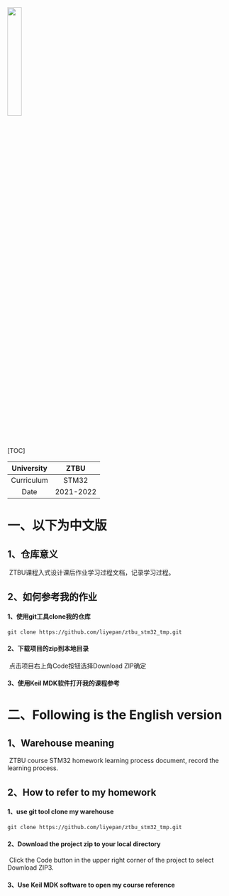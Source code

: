 <img src="http://photo.linuxacme.cn/2022/03/17/ff0a29475be9a.jpg" style="width:25%;" />

[TOC]

| University |    ZTBU    |
| :--------: | :--------: |
| Curriculum | STM32 |
|    Date    | 2021-2022  |

# 一、以下为中文版

## 1、仓库意义

​		ZTBU课程入式设计课后作业学习过程文档，记录学习过程。

## 2、如何参考我的作业

#### 		1、使用git工具clone我的仓库

```
git clone https://github.com/liyepan/ztbu_stm32_tmp.git
```

#### 		2、下载项目的zip到本地目录

​		点击项目右上角Code按钮选择Download ZIP确定

#### 		3、使用Keil MDK软件打开我的课程参考

# 二、Following is the English version

## 1、Warehouse meaning

​		ZTBU course STM32 homework learning process document, record the learning process.

## 2、How to refer to my homework	

#### 	1、use git tool clone my warehouse

```
git clone https://github.com/liyepan/ztbu_stm32_tmp.git
```

#### 	2、Download the project zip to your local directory

​		Click the Code button in the upper right corner of the project to select Download ZIP3.

#### 	3、Use Keil MDK software to open my course reference
